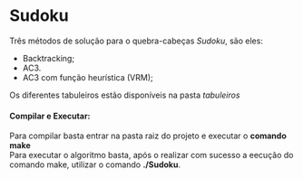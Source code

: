 # **Sudoku**<br/>

Três métodos de solução para o quebra-cabeças *Sudoku*, são eles:

- Backtracking;
- AC3.
- AC3 com função heurística (VRM);

Os diferentes tabuleiros estão disponíveis na pasta *tabuleiros*

#### Compilar e Executar:

Para compilar basta entrar na pasta raiz do projeto e executar o **comando make**<br/>
Para executar o algoritmo basta, após o realizar com sucesso a eecução do comando make, utilizar o comando **./Sudoku**.<br/>